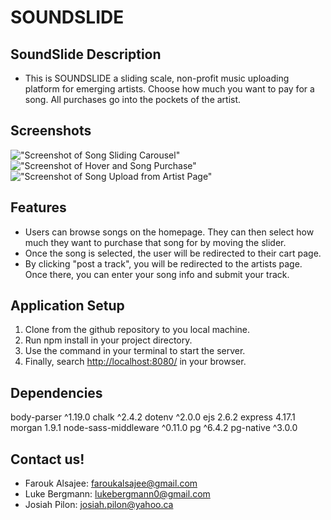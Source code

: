 # SOUNDSLIDE
## SoundSlide Description

* This is SOUNDSLIDE a sliding scale, non-profit music uploading platform for emerging artists. Choose how much you want to pay for a song. All purchases go into the pockets of the artist.


## Screenshots

!["Screenshot of Song Sliding Carousel"](https://github.com/lukebergmann/midterm-buyandsell/blob/master/docs/SliderEffect.gif?raw=true)
!["Screenshot of Hover and Song Purchase"](https://github.com/lukebergmann/midterm-buyandsell/blob/master/docs/HoverEffect.gif?raw=true)
!["Screenshot of Song Upload from Artist Page"](https://github.com/lukebergmann/midterm-buyandsell/blob/master/docs/ArtistSongUpload.gif?raw=true)


## Features

* Users can browse songs on the homepage. They can then select how much they want to purchase that song for by moving the slider.
* Once the song is selected, the user will be redirected to their cart page.
* By clicking "post a track", you will be redirected to the artists page. Once there, you can enter your song info and submit your track.


## Application Setup

1. Clone from the github repository to you local machine.
2. Run npm install in your project directory.
3. Use the command <npm run local> in your terminal to start the server.
4. Finally, search <http://localhost:8080/> in your browser.


## Dependencies

  body-parser ^1.19.0
  chalk ^2.4.2
  dotenv ^2.0.0
  ejs 2.6.2
  express 4.17.1
  morgan 1.9.1
  node-sass-middleware ^0.11.0
  pg ^6.4.2
  pg-native ^3.0.0

## Contact us! 
* Farouk Alsajee: faroukalsajee@gmail.com
* Luke Bergmann: lukebergmann0@gmail.com
* Josiah Pilon: josiah.pilon@yahoo.ca
